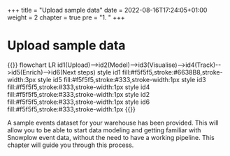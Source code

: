 +++
title = "Upload sample data"
date = 2022-08-16T17:24:05+01:00
weight = 2
chapter = true
pre = "1. "
+++

# Upload sample data

{{<mermaid>}}
flowchart LR
    id1(Upload)-->id2(Model)-->id3(Visualise)-->id4(Track)-->id5(Enrich)-->id6(Next steps)
    style id1 fill:#f5f5f5,stroke:#6638B8,stroke-width:3px
    style id5 fill:#f5f5f5,stroke:#333,stroke-width:1px
    style id3 fill:#f5f5f5,stroke:#333,stroke-width:1px
    style id4 fill:#f5f5f5,stroke:#333,stroke-width:1px
    style id2 fill:#f5f5f5,stroke:#333,stroke-width:1px
    style id6 fill:#f5f5f5,stroke:#333,stroke-width:1px
{{</mermaid >}}

A sample events dataset for your warehouse has been provided. This will allow you to be able to start data modeling and getting familiar with Snowplow event data, without the need to have a working pipeline. This chapter will guide you through this process.
